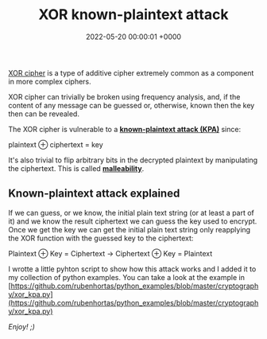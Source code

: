 ﻿---
title: XOR known-plaintext attack
date: 2022-05-20 00:00:01 +0000
categories: [cryptography, xor]
tags: [cryptography, xor, security, vulnerabilities]
img_path: /assets/img/posts/
---

[XOR cipher](https://en.wikipedia.org/wiki/XOR_cipher) is a type of additive cipher extremely common as a component in more complex ciphers.  

XOR cipher can trivially be broken using frequency analysis, and, if the content of any message can be guessed or, otherwise, known then the key
then can be revealed.

The XOR cipher is vulnerable to a [**known-plaintext attack (KPA)**](https://en.wikipedia.org/wiki/Known-plaintext_attack) since:  

plaintext ⊕ ciphertext = key  

It's also trivial to flip arbitrary bits in the decrypted plaintext by manipulating the ciphertext. This is called 
[**malleability**](https://en.wikipedia.org/wiki/Malleability_(cryptography)).

## Known-plaintext attack explained

If we can guess, or we know, the initial plain text string (or at least a part of it) and we know the result ciphertext we can guess the key 
used to encrypt. Once we get the key we can get the initial plain text string only reapplying the XOR function with the guessed key to the ciphertext:  

Plaintext ⊕ Key = Ciphertext → Ciphertext ⊕ Key = Plaintext

I wrotte a little pyhton script to show how this attack works and I added it to my collection of python examples.
You can take a look at the example in [https://github.com/rubenhortas/python_examples/blob/master/cryptography/xor_kpa.py](https://github.com/rubenhortas/python_examples/blob/master/cryptography/xor_kpa.py)

_Enjoy! ;)_
